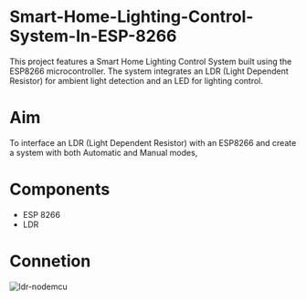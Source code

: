 # Smart-Home-Lighting-Control-System-In-ESP-8266
This project features a Smart Home Lighting Control System built using the ESP8266 microcontroller. The system integrates an LDR (Light Dependent Resistor) for ambient light detection and an LED for lighting control.
# Aim
To interface an LDR (Light Dependent Resistor) with an ESP8266 and create a system with both Automatic and Manual modes,
# Components
* ESP 8266
* LDR
# Connetion
![ldr-nodemcu](https://github.com/user-attachments/assets/aa6d1fe1-2aff-4dda-9e5f-896755c845ca)
